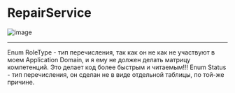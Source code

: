 # RepairService

![image](https://github.com/SlavaNik16/RepairService/assets/70444635/169650a5-4093-4b53-ba8a-340fc2bfd08d)

---
Enum RoleType - тип перечисления, так как он не как не участвуют в моем Application Domain, и я ему не должен делать матрицу компетенций.
Это делает код более быстрым и читаемым!!!
Enum Status - тип перечисления, он сделан не в виде отдельной таблицы, по той-же причине.
